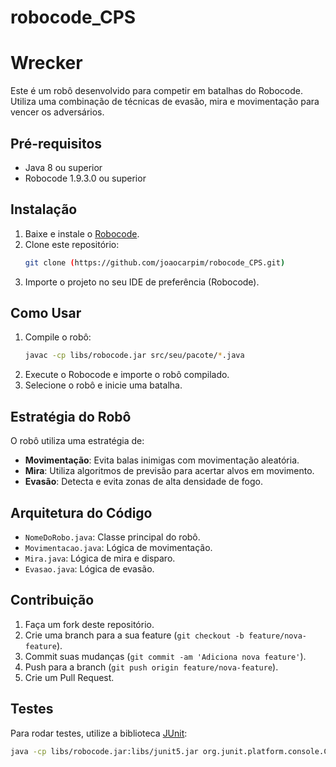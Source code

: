 # robocode_CPS
# Wrecker
Este é um robô desenvolvido para competir em batalhas do Robocode. Utiliza uma combinação de técnicas de evasão, mira e movimentação para vencer os adversários.

## Pré-requisitos
- Java 8 ou superior
- Robocode 1.9.3.0 ou superior

## Instalação
1. Baixe e instale o [Robocode](https://robocode.sourceforge.io/).
2. Clone este repositório:
    ```sh
    git clone (https://github.com/joaocarpim/robocode_CPS.git)
    ```
3. Importe o projeto no seu IDE de preferência (Robocode).

## Como Usar
1. Compile o robô:
    ```sh
    javac -cp libs/robocode.jar src/seu/pacote/*.java
    ```
2. Execute o Robocode e importe o robô compilado.
3. Selecione o robô e inicie uma batalha.

## Estratégia do Robô
O robô utiliza uma estratégia de:
- **Movimentação**: Evita balas inimigas com movimentação aleatória.
- **Mira**: Utiliza algoritmos de previsão para acertar alvos em movimento.
- **Evasão**: Detecta e evita zonas de alta densidade de fogo.

## Arquitetura do Código
- `NomeDoRobo.java`: Classe principal do robô.
- `Movimentacao.java`: Lógica de movimentação.
- `Mira.java`: Lógica de mira e disparo.
- `Evasao.java`: Lógica de evasão.

## Contribuição
1. Faça um fork deste repositório.
2. Crie uma branch para a sua feature (`git checkout -b feature/nova-feature`).
3. Commit suas mudanças (`git commit -am 'Adiciona nova feature'`).
4. Push para a branch (`git push origin feature/nova-feature`).
5. Crie um Pull Request.

## Testes
Para rodar testes, utilize a biblioteca [JUnit](https://junit.org/junit5/):
```sh
java -cp libs/robocode.jar:libs/junit5.jar org.junit.platform.console.ConsoleLauncher --scan-classpath

